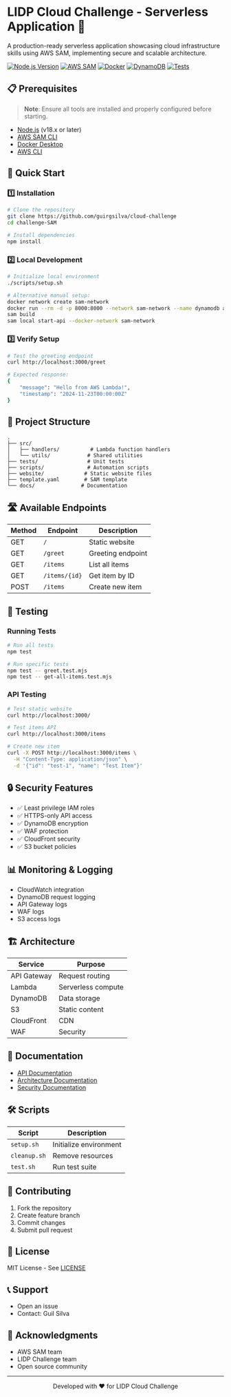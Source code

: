 # LIDP Cloud Challenge - Serverless Application 🚀

A production-ready serverless application showcasing cloud infrastructure skills using AWS SAM, implementing secure and scalable architecture.

[![Node.js Version](https://img.shields.io/badge/node-%3E%3D18.x-brightgreen.svg)](https://nodejs.org/)
[![AWS SAM](https://img.shields.io/badge/AWS%20SAM-required-orange.svg)](https://aws.amazon.com/serverless/sam/)
[![Docker](https://img.shields.io/badge/Docker-required-blue.svg)](https://www.docker.com/)
[![DynamoDB](https://img.shields.io/badge/DynamoDB-local-yellow.svg)](https://aws.amazon.com/dynamodb/)
[![Tests](https://img.shields.io/badge/tests-jest-red.svg)](https://jestjs.io/)

## 📋 Prerequisites

> **Note**: Ensure all tools are installed and properly configured before starting.

- [Node.js](https://nodejs.org/) (v18.x or later)
- [AWS SAM CLI](https://docs.aws.amazon.com/serverless-application-model/latest/developerguide/serverless-sam-cli-install.html)
- [Docker Desktop](https://www.docker.com/products/docker-desktop/)
- [AWS CLI](https://aws.amazon.com/cli/)

## 🚀 Quick Start

### 1️⃣ Installation

```bash
# Clone the repository
git clone https://github.com/guirgsilva/cloud-challenge
cd challenge-SAM

# Install dependencies
npm install
```

### 2️⃣ Local Development

```bash
# Initialize local environment
./scripts/setup.sh

# Alternative manual setup:
docker network create sam-network
docker run --rm -d -p 8000:8000 --network sam-network --name dynamodb amazon/dynamodb-local
sam build
sam local start-api --docker-network sam-network
```

### 3️⃣ Verify Setup

```bash
# Test the greeting endpoint
curl http://localhost:3000/greet

# Expected response:
{
    "message": "Hello from AWS Lambda!",
    "timestamp": "2024-11-23T00:00:00Z"
}
```

## 📁 Project Structure

```
.
├── src/
│   ├── handlers/          # Lambda function handlers
│   └── utils/            # Shared utilities
├── tests/                # Unit tests
├── scripts/              # Automation scripts
├── website/             # Static website files
├── template.yaml        # SAM template
└── docs/               # Documentation
```

## 🛣️ Available Endpoints

| Method | Endpoint | Description |
|--------|----------|-------------|
| GET | `/` | Static website |
| GET | `/greet` | Greeting endpoint |
| GET | `/items` | List all items |
| GET | `/items/{id}` | Get item by ID |
| POST | `/items` | Create new item |

## 🧪 Testing

### Running Tests

```bash
# Run all tests
npm test

# Run specific tests
npm test -- greet.test.mjs
npm test -- get-all-items.test.mjs
```

### API Testing

```bash
# Test static website
curl http://localhost:3000/

# Test items API
curl http://localhost:3000/items

# Create new item
curl -X POST http://localhost:3000/items \
  -H "Content-Type: application/json" \
  -d '{"id": "test-1", "name": "Test Item"}'
```

## 🔒 Security Features

- ✅ Least privilege IAM roles
- ✅ HTTPS-only API access
- ✅ DynamoDB encryption
- ✅ WAF protection
- ✅ CloudFront security
- ✅ S3 bucket policies

## 📊 Monitoring & Logging

- CloudWatch integration
- DynamoDB request logging
- API Gateway logs
- WAF logs
- S3 access logs

## 🏗️ Architecture

| Service | Purpose |
|---------|----------|
| API Gateway | Request routing |
| Lambda | Serverless compute |
| DynamoDB | Data storage |
| S3 | Static content |
| CloudFront | CDN |
| WAF | Security |

## 📖 Documentation

- [API Documentation](docs/API.md)
- [Architecture Documentation](docs/ARCHITECTURE.md)
- [Security Documentation](docs/SECURITY.md)

## 🛠️ Scripts

| Script | Description |
|--------|-------------|
| `setup.sh` | Initialize environment |
| `cleanup.sh` | Remove resources |
| `test.sh` | Run test suite |

## 🤝 Contributing

1. Fork the repository
2. Create feature branch
3. Commit changes
4. Submit pull request

## 📄 License

MIT License - See [LICENSE](LICENSE)

## 📞 Support

- Open an issue
- Contact: Guil Silva

## 👏 Acknowledgments

- AWS SAM team
- LIDP Challenge team
- Open source community

---
<div align="center">
Developed with ❤️ for LIDP Cloud Challenge
</div>